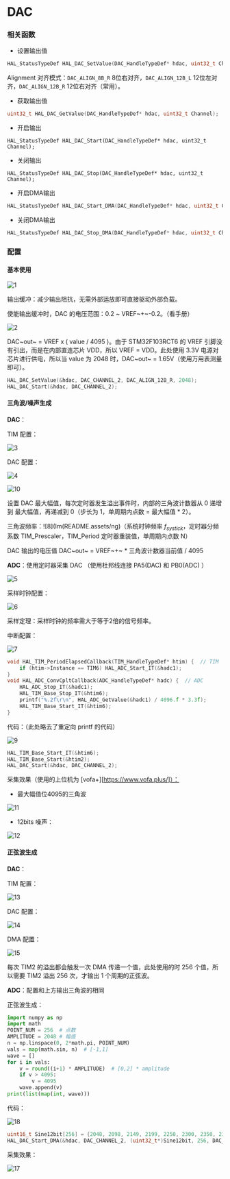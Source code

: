 # DAC



### 相关函数

* 设置输出值

```c
HAL_StatusTypeDef HAL_DAC_SetValue(DAC_HandleTypeDef* hdac, uint32_t Channel, uint32_t Alignment, uint32_t Data); 
```

Alignment 对齐模式：`DAC_ALIGN_8B_R` 8位右对齐，`DAC_ALIGN_12B_L` 12位左对齐，`DAC_ALIGN_12B_R` 12位右对齐（常用）。

* 获取输出值

```c
uint32_t HAL_DAC_GetValue(DAC_HandleTypeDef* hdac, uint32_t Channel);  
```

* 开启输出

```
HAL_StatusTypeDef HAL_DAC_Start(DAC_HandleTypeDef* hdac, uint32_t Channel);   
```

* 关闭输出

```
HAL_StatusTypeDef HAL_DAC_Stop(DAC_HandleTypeDef* hdac, uint32_t Channel);  
```

* 开启DMA输出

```c
HAL_StatusTypeDef HAL_DAC_Start_DMA(DAC_HandleTypeDef* hdac, uint32_t Channel, uint32_t* pData, uint32_t Length, uint32_t Alignment); 
```

* 关闭DMA输出

```c
HAL_StatusTypeDef HAL_DAC_Stop_DMA(DAC_HandleTypeDef* hdac, uint32_t Channel);
```


### 配置

#### 基本使用

![1](README.assets/1.png)

输出缓冲：减少输出阻抗，无需外部运放即可直接驱动外部负载。

使能输出缓冲时，DAC 的电压范围：0.2 ~ VREF~+~-0.2。（看手册）

![2](README.assets/2.png)

DAC~out~ = VREF x ( value / 4095 )。由于 STM32F103RCT6 的 VREF 引脚没有引出，而是在内部直连芯片 VDD，所以 VREF = VDD。此处使用 3.3V 电源对芯片进行供电，所以当 value 为 2048 时，DAC~out~ = 1.65V（使用万用表测量即可）。

```c
HAL_DAC_SetValue(&hdac, DAC_CHANNEL_2, DAC_ALIGN_12B_R, 2048);
HAL_DAC_Start(&hdac, DAC_CHANNEL_2);
```

#### 三角波/噪声生成

**DAC**：

TIM 配置：

![3](README.assets/3.png)

DAC 配置：

![4](README.assets/4.png)

![10](README.assets/10.png)

设置 DAC 最大幅值，每次定时器发生溢出事件时，内部的三角波计数器从 0 递增到 最大幅值，再递减到 0（步长为 1，单周期内点数 = 最大幅值 * 2）。

三角波频率：![8](Im(README.assets/ng)（系统时钟频率 $f_{systick}$，定时器分频系数 TIM_Prescaler，TIM_Period 定时器重装值，单周期内点数 N）

DAC 输出的电压值 DAC~out~ = VREF~+~ * 三角波计数器当前值 / 4095

**ADC**：使用定时器采集 DAC （使用杜邦线连接 PA5(DAC) 和 PB0(ADC) ）

![5](README.assets/5.png)

采样时钟配置：

![6](README.assets/6.png)

采样定理：采样时钟的频率需大于等于2倍的信号频率。

中断配置：

![7](README.assets/7.png)

```c
void HAL_TIM_PeriodElapsedCallback(TIM_HandleTypeDef* htim) {  // TIM
    if (htim->Instance == TIM6) HAL_ADC_Start_IT(&hadc1);
}
void HAL_ADC_ConvCpltCallback(ADC_HandleTypeDef* hadc) {  // ADC
    HAL_ADC_Stop_IT(&hadc1);
    HAL_TIM_Base_Stop_IT(&htim6);
    printf("%.2f\r\n", HAL_ADC_GetValue(&hadc1) / 4096.f * 3.3f);
    HAL_TIM_Base_Start_IT(&htim6);
}
```

代码：（此处略去了重定向 printf 的代码）

![9](README.assets/9.png)

```c
HAL_TIM_Base_Start_IT(&htim6);
HAL_TIM_Base_Start(&htim2);
HAL_DAC_Start(&hdac, DAC_CHANNEL_2);
```

采集效果（使用的上位机为 [vofa+][https://www.vofa.plus/]）：

* 最大幅值位4095的三角波

![11](README.assets/11.png)

* 12bits 噪声：

![12](README.assets/12.png)

#### 正弦波生成

**DAC**：

TIM 配置：

![13](README.assets/13.png)

DAC 配置：

![14](README.assets/14.png)

DMA 配置：

![15](README.assets/15.png)

每次 TIM2 的溢出都会触发一次 DMA 传递一个值，此处使用的时 256 个值，所以需要 TIM2 溢出 256 次，才输出 1 个周期的正弦波。

**ADC**：配置和上方输出三角波的相同

正弦波生成：

```python
import numpy as np
import math
POINT_NUM = 256  # 点数
AMPLITUDE = 2048 # 幅值
n = np.linspace(0, 2*math.pi, POINT_NUM)
vals = map(math.sin, n)  # [-1,1]
wave = []
for i in vals:
    v = round((i+1) * AMPLITUDE)  # [0,2] * amplitude
    if v > 4095:
        v = 4095
    wave.append(v)
print(list(map(int, wave)))
```

代码：

![18](README.assets/18.png)

```c
uint16_t Sine12bit[256] = {2048, 2098, 2149, 2199, 2250, 2300, 2350, 2399, 2449, 2498, 2548, 2596, 2645, 2693, 2741, 2788, 2835, 2881, 2927, 2972, 3017, 3061, 3105, 3148, 3190, 3231, 3272, 3312, 3351, 3390, 3428, 3465, 3501, 3536, 3570, 3603, 3636, 3667, 3697, 3727, 3755, 3783, 3809, 3834, 3858, 3881, 3903, 3924, 3944, 3962, 3980, 3996, 4011, 4025, 4037, 4049, 4059, 4068, 4075, 4082, 4087, 4091, 4094, 4095, 4095, 4095, 4093, 4089, 4085, 4079, 4072, 4063, 4054, 4043, 4031, 4018, 4003, 3988, 3971, 3953, 3934, 3914, 3892, 3870, 3846, 3822, 3796, 3769, 3741, 3712, 3682, 3651, 3620, 3587, 3553, 3518, 3483, 3446, 3409, 3371, 3332, 3292, 3252, 3211, 3169, 3126, 3083, 3039, 2995, 2950, 2904, 2858, 2811, 2764, 2717, 2669, 2621, 2572, 2523, 2474, 2424, 2375, 2325, 2275, 2224, 2174, 2124, 2073, 2023, 1972, 1922, 1872, 1821, 1771, 1721, 1672, 1622, 1573, 1524, 1475, 1427, 1379, 1332, 1285, 1238, 1192, 1146, 1101, 1057, 1013, 970, 927, 885, 844, 804, 764, 725, 687, 650, 613, 578, 543, 509, 476, 445, 414, 384, 355, 327, 300, 274, 250, 226, 204, 182, 162, 143, 125, 108, 93, 78, 65, 53, 42, 33, 24, 17, 11, 7, 3, 1, 0, 0, 2, 5, 9, 14, 21, 28, 37, 47, 59, 71, 85, 100, 116, 134, 152, 172, 193, 215, 238, 262, 287, 313, 341, 369, 399, 429, 460, 493, 526, 560, 595, 631, 668, 706, 745, 784, 824, 865, 906, 948, 991, 1035, 1079, 1124, 1169, 1215, 1261, 1308, 1355, 1403, 1451, 1500, 1548, 1598, 1647, 1697, 1746, 1796, 1846, 1897, 1947, 1998, 2048};
HAL_DAC_Start_DMA(&hdac, DAC_CHANNEL_2, (uint32_t*)Sine12bit, 256, DAC_ALIGN_12B_R);
```

采集效果：

![17](README.assets/17.png)

